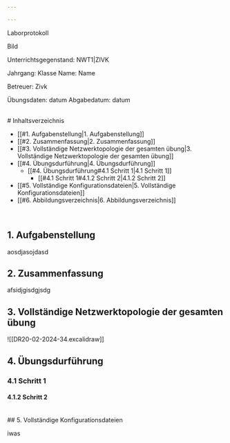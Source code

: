 ```yaml
---

---
```


Laborprotokoll

Bild 

Unterrichtsgegenstand: NWT1|ZIVK

Jahrgang:              Klasse
Name:                  Name

Betreuer:              Zivk

Übungsdaten:           datum
Abgabedatum:           datum

<div style="page-break-after: always; visibility: hidden"> \pagebreak </div>
# Inhaltsverzeichnis

- [[#1. Aufgabenstellung|1. Aufgabenstellung]]
- [[#2. Zusammenfassung|2. Zusammenfassung]]
- [[#3. Vollständige Netzwerktopologie der gesamten übung|3. Vollständige Netzwerktopologie der gesamten übung]]
- [[#4. Übungsdurführung|4. Übungsdurführung]]
	- [[#4. Übungsdurführung#4.1 Schritt 1|4.1 Schritt 1]]
		- [[#4.1 Schritt 1#4.1.2 Schritt 2|4.1.2 Schritt 2]]
- [[#5. Vollständige Konfigurationsdateien|5. Vollständige Konfigurationsdateien]]
- [[#6. Abbildungsverzeichnis|6. Abbildungsverzeichnis]]

<div style="page-break-after: always; visibility: hidden"> \pagebreak 
</div>


## 1. Aufgabenstellung
aosdjasojdasd

## 2. Zusammenfassung
afsidjgisdgjsdg

## 3. Vollständige Netzwerktopologie der gesamten übung



![[DR20-02-2024-34.excalidraw]]
<a name="bild_1"></a>



## 4. Übungsdurführung
### 4.1 Schritt 1
#### 4.1.2 Schritt 2


<div style="page-break-after: always; visibility: hidden"> \pagebreak 
</div>
## 5. Vollständige Konfigurationsdateien

iwas

